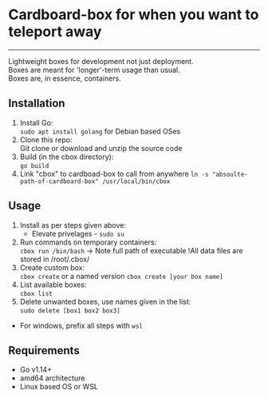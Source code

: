 # Cardboard-box for when you want to teleport away
---
Lightweight boxes for development not just deployment.  
Boxes are meant for 'longer'-term usage than usual.  
Boxes are, in essence, containers.

## Installation
1. Install Go:  
`sudo apt install golang` for Debian based OSes
2. Clone this repo:  
Git clone or download and unzip the source code
3. Build (in the cbox directory):  
`go build`
4. Link "cbox" to cardboad-box to call from anywhere
`ln -s "absoulte-path-of-cardboard-box" /usr/local/bin/cbox`

## Usage
1. Install as per steps given above:
    * Elevate privelages - `sudo su`
2. Run commands on temporary containers:  
`cbox run /bin/bash` -> Note full path of executable
!All data files are stored in /root/.cbox/
3. Create custom box:   
`cbox create` or a named version `cbox create [your box name]`
4. List available boxes:  
`cbox list`
5. Delete unwanted boxes, use names given in the list:  
`sudo delete [box1 box2 box3]`
* For windows, prefix all steps with `wsl`

## Requirements
* Go v1.14+
* amd64 architecture
* Linux based OS or WSL